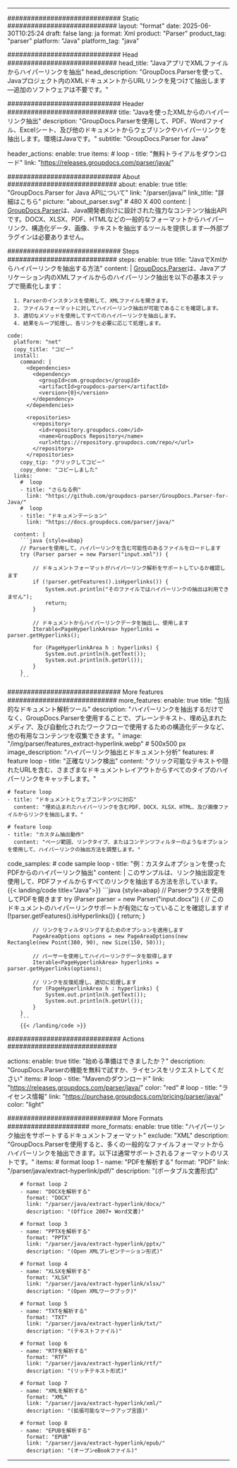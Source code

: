 


---
############################# Static ############################
layout: "format"
date:  2025-06-30T10:25:24
draft: false
lang: ja
format: Xml
product: "Parser"
product_tag: "parser"
platform: "Java"
platform_tag: "java"

############################# Head ############################
head_title: "JavaアプリでXMLファイルからハイパーリンクを抽出"
head_description: "GroupDocs.Parserを使って、Javaプロジェクト内のXMLドキュメントからURLリンクを見つけて抽出します—追加のソフトウェアは不要です。"

############################# Header ############################
title: "Javaを使ったXMLからのハイパーリンク抽出" 
description: "GroupDocs.Parserを使用して、PDF、Wordファイル、Excelシート、及び他のドキュメントからウェブリンクやハイパーリンクを抽出します。環境はJavaです。"
subtitle: "GroupDocs.Parser for Java" 

header_actions:
  enable: true
  items:
    #  loop
    - title: "無料トライアルをダウンロード"
      link: "https://releases.groupdocs.com/parser/java/"
      
############################# About ############################
about:
    enable: true
    title: "GroupDocs.Parser for Java APIについて"
    link: "/parser/java/"
    link_title: "詳細はこちら"
    picture: "about_parser.svg" # 480 X 400
    content: |
       [GroupDocs.Parser](/parser/java/)は、Java開発者向けに設計された強力なコンテンツ抽出APIです。DOCX、XLSX、PDF、HTMLなどの一般的なフォーマットからハイパーリンク、構造化データ、画像、テキストを抽出するツールを提供します—外部プラグインは必要ありません。

############################# Steps ############################
steps:
    enable: true
    title: "JavaでXmlからハイパーリンクを抽出する方法"
    content: |
      [GroupDocs.Parser](/parser/java/)は、Javaアプリケーション内のXMLファイルからのハイパーリンク抽出を以下の基本ステップで簡素化します：
      
      1. Parserのインスタンスを使用して、XMLファイルを開きます。
      2. ファイルフォーマットに対してハイパーリンク抽出が可能であることを確認します。
      3. 適切なメソッドを使用してすべてのハイパーリンクを抽出します。
      4. 結果をループ処理し、各リンクを必要に応じて処理します。
   
    code:
      platform: "net"
      copy_title: "コピー"
      install:
        command: |
          <dependencies>
            <dependency>
              <groupId>com.groupdocs</groupId>
              <artifactId>groupdocs-parser</artifactId>
              <version>{0}</version>
            </dependency>
          </dependencies>

          <repositories>
            <repository>
              <id>repository.groupdocs.com</id>
              <name>GroupDocs Repository</name>
              <url>https://repository.groupdocs.com/repo/</url>
            </repository>
          </repositories>
        copy_tip: "クリックしてコピー"
        copy_done: "コピーしました"
      links:
        #  loop
        - title: "さらなる例"
          link: "https://github.com/groupdocs-parser/GroupDocs.Parser-for-Java/"
        #  loop
        - title: "ドキュメンテーション"
          link: "https://docs.groupdocs.com/parser/java/"
          
      content: |
        ```java {style=abap}
        // Parserを使用して、ハイパーリンクを含む可能性のあるファイルをロードします
        try (Parser parser = new Parser("input.xml")) {

            // ドキュメントフォーマットがハイパーリンク解析をサポートしているか確認します
            if (!parser.getFeatures().isHyperlinks()) {
                System.out.println("そのファイルではハイパーリンクの抽出は利用できません");
                return;
            }

            // ドキュメントからハイパーリンクデータを抽出し、使用します
            Iterable<PageHyperlinkArea> hyperlinks = parser.getHyperlinks();

            for (PageHyperlinkArea h : hyperlinks) {
                System.out.println(h.getText());
                System.out.println(h.getUrl());
            }
        }
        ```            

############################# More features ############################
more_features:
  enable: true
  title: "包括的なドキュメント解析ツール"
  description: "ハイパーリンクを抽出するだけでなく、GroupDocs.Parserを使用することで、プレーンテキスト、埋め込まれたメディア、及び自動化されたワークフローで使用するための構造化データなど、他の有用なコンテンツを収集できます。"
  image: "/img/parser/features_extract-hyperlink.webp" # 500x500 px
  image_description: "ハイパーリンク抽出とドキュメント分析"
  features:
    # feature loop
    - title: "正確なリンク検出"
      content: "クリック可能なテキストや隠れたURLを含む、さまざまなドキュメントレイアウトからすべてのタイプのハイパーリンクをキャッチします。"

    # feature loop
    - title: "ドキュメントとウェブコンテンツに対応"
      content: "埋め込まれたハイパーリンクを含むPDF、DOCX、XLSX、HTML、及び画像ファイルからリンクを抽出します。"

    # feature loop
    - title: "カスタム抽出動作"
      content: "ページ範囲、リンクタイプ、またはコンテンツフィルターのようなオプションを使用して、ハイパーリンクの抽出方法を調整します。"
      
  code_samples:
    # code sample loop
    - title: "例：カスタムオプションを使ったPDFからのハイパーリンク抽出"
      content: |
        このサンプルは、リンク抽出設定を使用して、PDFファイルからすべてのリンクを抽出する方法を示しています。
        {{< landing/code title="Java">}}
        ```java {style=abap}
        //  Parserクラスを使用してPDFを開きます
        try (Parser parser = new Parser("input.docx"))
        {
            // このドキュメントのハイパーリンクサポートが有効になっていることを確認します
            if (!parser.getFeatures().isHyperlinks()) {
                return;
            }

            // リンクをフィルタリングするためのオプションを適用します
            PageAreaOptions options = new PageAreaOptions(new Rectangle(new Point(380, 90), new Size(150, 50)));

            // パーサーを使用してハイパーリンクデータを取得します
            Iterable<PageHyperlinkArea> hyperlinks = parser.getHyperlinks(options);

            // リンクを反復処理し、適切に処理します
            for (PageHyperlinkArea h : hyperlinks) {
                System.out.println(h.getText());
                System.out.println(h.getUrl());
            }
        }
        ```
        {{< /landing/code >}}


############################# Actions ############################

actions:
  enable: true
  title: "始める準備はできましたか？"
  description: "GroupDocs.Parserの機能を無料で試すか、ライセンスをリクエストしてください"
  items:
    #  loop
    - title: "Mavenのダウンロード"
      link: "https://releases.groupdocs.com/parser/java/"
      color: "red"
        #  loop
    - title: "ライセンス情報"
      link: "https://purchase.groupdocs.com/pricing/parser/java/"
      color: "light"


############################# More Formats #####################
more_formats:
    enable: true
    title: "ハイパーリンク抽出をサポートするドキュメントフォーマット"
    exclude: "XML"
    description: "GroupDocs.Parserを使用すると、多くの一般的なファイルフォーマットからハイパーリンクを抽出できます。以下は通常サポートされるフォーマットのリストです。"
    items: 
        # format loop 1
        - name: "PDFを解析する"
          format: "PDF"
          link: "/parser/java/extract-hyperlink/pdf/"
          description: "(ポータブル文書形式)"
          
        # format loop 2
        - name: "DOCXを解析する"
          format: "DOCX"
          link: "/parser/java/extract-hyperlink/docx/"
          description: "(Office 2007+ Word文書)"
          
        # format loop 3
        - name: "PPTXを解析する"
          format: "PPTX"
          link: "/parser/java/extract-hyperlink/pptx/"
          description: "(Open XMLプレゼンテーション形式)"
          
        # format loop 4
        - name: "XLSXを解析する"
          format: "XLSX"
          link: "/parser/java/extract-hyperlink/xlsx/"
          description: "(Open XMLワークブック)"
          
        # format loop 5
        - name: "TXTを解析する"
          format: "TXT"
          link: "/parser/java/extract-hyperlink/txt/"
          description: "(テキストファイル)"
          
        # format loop 6
        - name: "RTFを解析する"
          format: "RTF"
          link: "/parser/java/extract-hyperlink/rtf/"
          description: "(リッチテキスト形式)"
          
        # format loop 7
        - name: "XMLを解析する"
          format: "XML"
          link: "/parser/java/extract-hyperlink/xml/"
          description: "(拡張可能なマークアップ言語)"
          
        # format loop 8
        - name: "EPUBを解析する"
          format: "EPUB"
          link: "/parser/java/extract-hyperlink/epub/"
          description: "(オープンeBookファイル)"
         
          

---